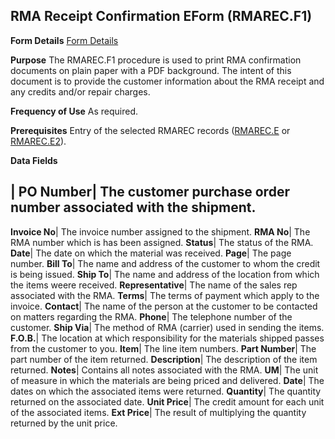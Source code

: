 ## RMA Receipt Confirmation EForm (RMAREC.F1)
<PageHeader />

**Form Details**
[Form Details](../RMAREC-F1-1/README.md)

**Purpose**
The RMAREC.F1 procedure is used to print RMA confirmation documents on plain
paper with a PDF background. The intent of this document is to provide the
customer information about the RMA receipt and any credits and/or repair
charges.

**Frequency of Use**
As required.

**Prerequisites**
Entry of the selected RMAREC records ([RMAREC.E](../RMAREC-E/README.md) or
[RMAREC.E2](../RMAREC-E2/README.md)).

**Data Fields**

| **PO Number**|  The customer purchase order number associated with the
shipment.
-  
**Invoice No**|  The invoice number assigned to the shipment.
**RMA No**|  The RMA number which is has been assigned.
**Status**|  The status of the RMA.
**Date**|  The date on which the material was received.
**Page**|  The page number.
**Bill To**|  The name and address of the customer to whom the credit is being
issued.
**Ship To**|  The name and address of the location from which the items weere
received.
**Representative**|  The name of the sales rep associated with the RMA.
**Terms**|  The terms of payment which apply to the invoice.
**Contact**|  The name of the person at the customer to be contacted on
matters regarding the RMA.
**Phone**|  The telephone number of the customer.
**Ship Via**|  The method of RMA (carrier) used in sending the items.
**F.O.B.**|  The location at which responsibility for the materials shipped
passes from the customer to you.
**Item**|  The line item numbers.
**Part Number**|  The part number of the item returned.
**Description**|  The description of the item returned.
**Notes**|  Contains all notes associated with the RMA.
**UM**|  The unit of measure in which the materials are being priced and
delivered.
**Date**|  The dates on which the associated items were returned.
**Quantity**|  The quantity returned on the associated date.
**Unit Price**|  The credit amount for each unit of the associated items.
**Ext Price**|  The result of multiplying the quantity returned by the unit
price.

<badge text= "Version 8.10.57 " vertical="middle" />

<PageFooter />
